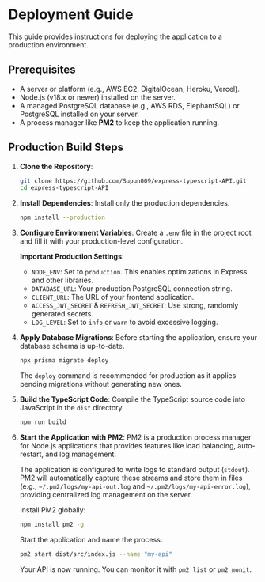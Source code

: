 # Deployment Guide

This guide provides instructions for deploying the application to a production environment.

## Prerequisites

- A server or platform (e.g., AWS EC2, DigitalOcean, Heroku, Vercel).
- Node.js (v18.x or newer) installed on the server.
- A managed PostgreSQL database (e.g., AWS RDS, ElephantSQL) or PostgreSQL installed on your server.
- A process manager like **PM2** to keep the application running.

## Production Build Steps

1.  **Clone the Repository**:

    ```bash
    git clone https://github.com/Supun009/express-typescript-API.git
    cd express-typescript-API
    ```

2.  **Install Dependencies**:
    Install only the production dependencies.

    ```bash
    npm install --production
    ```

3.  **Configure Environment Variables**:
    Create a `.env` file in the project root and fill it with your production-level configuration.

    **Important Production Settings**:
    - `NODE_ENV`: Set to `production`. This enables optimizations in Express and other libraries.
    - `DATABASE_URL`: Your production PostgreSQL connection string.
    - `CLIENT_URL`: The URL of your frontend application.
    - `ACCESS_JWT_SECRET` & `REFRESH_JWT_SECRET`: Use strong, randomly generated secrets.
    - `LOG_LEVEL`: Set to `info` or `warn` to avoid excessive logging.

4.  **Apply Database Migrations**:
    Before starting the application, ensure your database schema is up-to-date.

    ```bash
    npx prisma migrate deploy
    ```

    The `deploy` command is recommended for production as it applies pending migrations without generating new ones.

5.  **Build the TypeScript Code**:
    Compile the TypeScript source code into JavaScript in the `dist` directory.

    ```bash
    npm run build
    ```

6.  **Start the Application with PM2**:
    PM2 is a production process manager for Node.js applications that provides features like load balancing, auto-restart, and log management.

    The application is configured to write logs to standard output (`stdout`). PM2 will automatically capture these streams and store them in files (e.g., `~/.pm2/logs/my-api-out.log` and `~/.pm2/logs/my-api-error.log`), providing centralized log management on the server.

    Install PM2 globally:

    ```bash
    npm install pm2 -g
    ```

    Start the application and name the process:

    ```bash
    pm2 start dist/src/index.js --name "my-api"
    ```

    Your API is now running. You can monitor it with `pm2 list` or `pm2 monit`.
